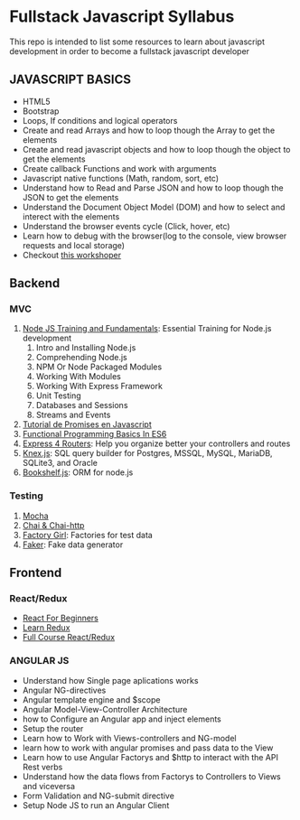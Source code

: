 # Fullstack Javascript Syllabus
This repo is intended to list some resources to learn about javascript development in order to become a fullstack javascript developer

## JAVASCRIPT BASICS
- HTML5
- Bootstrap
- Loops, If conditions and logical operators 
- Create and read  Arrays and how to loop though the Array to get the elements
- Create and read javascript objects and how to loop though the object to get the elements
- Create callback Functions and work with arguments
- Javascript native functions (Math, random, sort, etc)
- Understand how to Read and  Parse JSON and how to loop though the JSON to get the elements
- Understand the Document Object Model (DOM) and how to select and interect with the elements
- Understand the browser events cycle  (Click, hover, etc)
- Learn how to debug with the browser(log to the console, view browser requests and local storage)
- Checkout [this workshoper](https://github.com/workshopper/javascripting)

## Backend
### MVC
1. [Node JS Training and Fundamentals](https://www.udemy.com/node-js-training-and-fundamentals/learn/v4/overview): Essential Training for Node.js development
   1. Intro and Installing Node.js
   2. Comprehending Node.js
   3. NPM Or Node Packaged Modules
   4. Working With Modules
   5. Working With Express Framework
   6. Unit Testing
   7. Databases and Sessions
   8. Streams and Events
2. [Tutorial de Promises en Javascript](https://www.youtube.com/watch?v=FmdPjo00BgU)
3. [Functional Programming Basics In ES6](https://www.youtube.com/watch?v=FYXpOjwYzcs)
4. [Express 4 Routers](https://www.terlici.com/2014/09/29/express-router.html): Help you organize better your controllers and routes
5. [Knex.js](https://www.youtube.com/playlist?list=PL7sCSgsRZ-smPRSrim4bX5TQfRue1jKfw): SQL query builder for Postgres, MSSQL, MySQL, MariaDB, SQLite3, and Oracle
6. [Bookshelf.js](http://stackabuse.com/bookshelf-js-a-node-js-orm/): ORM for node.js

### Testing
1. [Mocha](https://mochajs.org/#getting-started)
2. [Chai & Chai-http](http://mherman.org/blog/2015/09/10/testing-node-js-with-mocha-and-chai/#.WgtGLbQ-cy4)
3. [Factory Girl](https://github.com/aexmachina/factory-girl/blob/master/docs/tutorial.md): Factories for test data
4. [Faker](https://github.com/marak/Faker.js/): Fake data generator

## Frontend
### React/Redux
- [React For Beginners](https://egghead.io/courses/the-beginner-s-guide-to-reactjs)
- [Learn Redux](https://learnredux.com/)
- [Full Course React/Redux](https://www.youtube.com/watch?v=MhkGQAoc7bc&list=PLoYCgNOIyGABj2GQSlDRjgvXtqfDxKm5b)

### ANGULAR JS
- Understand  how Single page aplications works 
- Angular NG-directives
- Angular template engine and $scope
- Angular Model-View-Controller Architecture
- how to Configure an Angular app and inject elements
- Setup the router
- Learn how to Work with Views-controllers and NG-model
- learn how to work with angular promises and pass data to the View
- Learn how to use Angular Factorys and $http to interact with the API Rest verbs
- Understand how the data flows from Factorys to Controllers to Views and viceversa 
- Form Validation and NG-submit directive
- Setup Node JS to run an Angular Client
